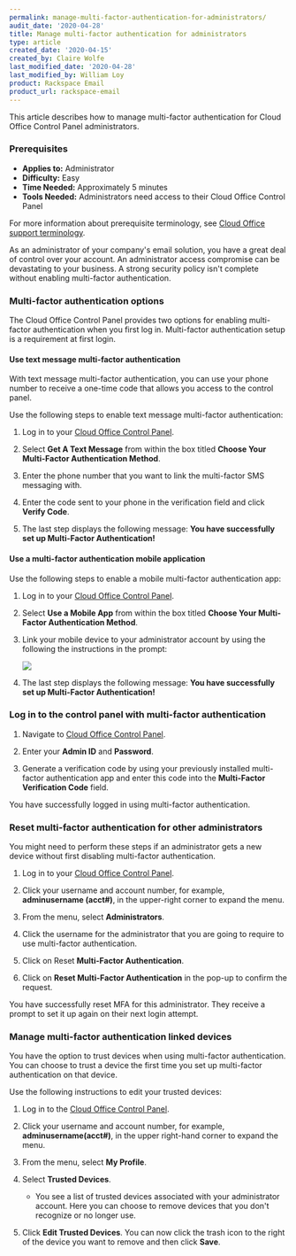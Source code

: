 ```yaml
---
permalink: manage-multi-factor-authentication-for-administrators/
audit_date: '2020-04-28'
title: Manage multi-factor authentication for administrators
type: article
created_date: '2020-04-15'
created_by: Claire Wolfe
last_modified_date: '2020-04-28'
last_modified_by: William Loy
product: Rackspace Email
product_url: rackspace-email
---
```


This article describes how to manage multi-factor authentication for Cloud Office Control Panel administrators.

### Prerequisites

- **Applies to:** Administrator
- **Difficulty:** Easy
- **Time Needed:** Approximately 5 minutes
- **Tools Needed:** Administrators need access to their Cloud Office Control Panel

For more information about prerequisite terminology, see [Cloud Office support terminology](/support/how-to/cloud-office-support-terminology).

As an administrator of your company's email solution, you have a great deal of control over your account. An administrator access compromise can be devastating to your business. A strong security policy isn't complete without enabling multi-factor authentication.

### Multi-factor authentication options

The Cloud Office Control Panel provides two options for enabling multi-factor authentication when you first log in. Multi-factor authentication setup is a requirement at first login.

#### Use text message multi-factor authentication

With text message multi-factor authentication, you can use your phone number to receive a one-time code that allows you access to the control panel.

Use the following steps to enable text message multi-factor authentication:

1. Log in to your [Cloud Office Control Panel](https://cp.rackspace.com).

2. Select **Get A Text Message** from within the box titled **Choose Your Multi-Factor Authentication Method**.

3. Enter the phone number that you want to link the multi-factor SMS messaging with.

4. Enter the code sent to your phone in the verification field and click **Verify Code**.

5. The last step displays the following message: **You have successfully set up Multi-Factor Authentication!**


#### Use a multi-factor authentication mobile application

Use the following steps to enable a mobile multi-factor authentication app:

1. Log in to your [Cloud Office Control Panel](https://cp.rackspace.com).

2. Select **Use a Mobile App** from within the box titled **Choose Your Multi-Factor Authentication Method**.

3. Link your mobile device to your administrator account by using the following the instructions in the prompt:

    <img src="mobile_app.png" />

4. The last step displays the following message: **You have successfully set up Multi-Factor Authentication!**

### Log in to the control panel with multi-factor authentication

1. Navigate to [Cloud Office Control Panel](https://cp.rackspace.com).

2. Enter your **Admin ID** and **Password**.

3. Generate a verification code by using your previously installed multi-factor authentication app and enter this code into the **Multi-Factor Verification Code** field.

You have successfully logged in using multi-factor authentication.

### Reset multi-factor authentication for other administrators

You might need to perform these steps if an administrator gets a new device without first disabling multi-factor authentication.

1. Log in to your [Cloud Office Control Panel](https://cp.rackspace.com).

2. Click your username and account number, for example, **adminusername (acct#)**, in the upper-right corner to expand the menu.

3. From the menu, select **Administrators**.

4. Click the username for the administrator that you are going to require to use multi-factor authentication.

5. Click on Reset **Multi-Factor Authentication**.

6. Click on **Reset Multi-Factor Authentication** in the pop-up to confirm the request.

You have successfully reset MFA for this administrator. They receive a prompt to set it up again on their next
login attempt.


### Manage multi-factor authentication linked devices

You have the option to trust devices when using multi-factor authentication. You can choose to trust a device the first time you set up multi-factor authentication on that device.

Use the following instructions to edit your trusted devices:

1. Log in to the [Cloud Office Control Panel](https://cp.rackspace.com).

2. Click your username and account number, for example, **adminusername(acct#)**, in the upper right-hand corner to expand the menu.

3. From the menu, select **My Profile**.

4. Select **Trusted Devices**.

    - You see a list of trusted devices associated with your administrator account. Here you can choose to remove devices that you don't recognize or no longer use.

5. Click **Edit Trusted Devices**. You can now click the trash icon to the right of the device you want to remove and then click **Save**.
